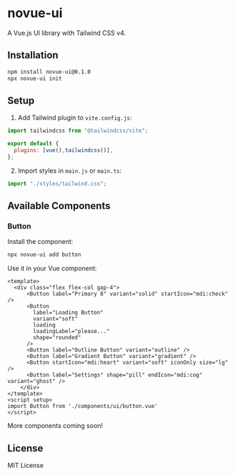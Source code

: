 # novue-ui

A Vue.js UI library with Tailwind CSS v4.

## Installation

```bash
npm install novue-ui@0.1.0
npx novue-ui init
```

## Setup

1. Add Tailwind plugin to `vite.config.js`:

```javascript
import tailwindcss from "@tailwindcss/vite";

export default {
  plugins: [vue(),tailwindcss()],
};
```

2. Import styles in `main.js` or `main.ts`:

```javascript
import "./styles/tailwind.css";
```

## Available Components

### Button

Install the component:

```bash
npx novue-ui add button
```

Use it in your Vue component:

```vue
<template>
  <div class="flex flex-col gap-4">
      <Button label="Primary 8" variant="solid" startIcon="mdi:check" />
      <Button
        label="Loading Button"
        variant="soft"
        loading
        loadingLabel="please..."
        shape="rounded"
      />
      <Button label="Outline Button" variant="outline" />
      <Button label="Gradient Button" variant="gradient" />
      <Button startIcon="mdi:heart" variant="soft" iconOnly size="lg" />
      <Button label="Settings" shape="pill" endIcon="mdi:cog" variant="ghost" />
    </div>
</template>
<script setup>
import Button from './components/ui/button.vue'
</script>
```

More components coming soon!

## License

MIT License

